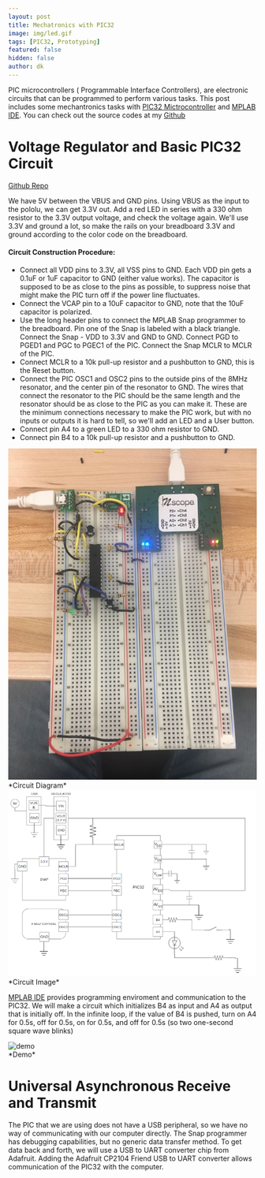 ```yaml
---
layout: post
title: Mechatronics with PIC32
image: img/led.gif
tags: [PIC32, Prototyping]
featured: false
hidden: false
author: dk
---
```

PIC microcontrollers ( Programmable Interface Controllers), are electronic circuits that can be programmed to perform various tasks. This post includes some mechantronics tasks with [PIC32 Mictrocontroller](https://www.microchip.com/en-us/product/PIC32MX795F512H) and [MPLAB IDE](https://www.microchip.com/en-us/tools-resources/develop/mplab-x-ide). You can check out the source codes at my [Github](https://github.com/dokkev/ME433-Adv.-Mechatronics)

# Voltage Regulator and Basic PIC32 Circuit 
[Github Repo](https://github.com/dokkev/ME433-Adv.-Mechatronics/tree/master/hw4)

We have 5V between the VBUS and GND pins. Using VBUS as the input to the pololu, we can get 3.3V out. Add a red LED in series with a 330 ohm resistor to the 3.3V output voltage, and check the voltage again. We'll use 3.3V and ground a lot, so make the rails on your breadboard 3.3V and ground according to the color code on the breadboard.

#### Circuit Construction Procedure:

- Connect all VDD pins to 3.3V, all VSS pins to GND. Each VDD pin gets a 0.1uF or 1uF capacitor to GND (either value works). The capacitor is supposed to be as close to the pins as possible, to suppress noise that might make the PIC turn off if the power line fluctuates.
- Connect the VCAP pin to a 10uF capacitor to GND, note that the 10uF capacitor is polarized.
- Use the long header pins to connect the MPLAB Snap programmer to the breadboard. Pin one of the Snap is labeled with a black triangle. Connect the Snap - VDD to 3.3V and GND to GND. Connect PGD to PGED1 and PGC to PGEC1 of the PIC. Connect the Snap MCLR to MCLR of the PIC.
- Connect MCLR to a 10k pull-up resistor and a pushbutton to GND, this is the Reset button.
- Connect the PIC OSC1 and OSC2 pins to the outside pins of the 8MHz resonator, and the center pin of the resonator to GND. The wires that connect the resonator to the PIC should be the same length and the resonator should be as close to the PIC as you can make it. These are the minimum connections necessary to make the PIC work, but with no inputs or outputs it is hard to tell, so we'll add an LED and a User button.
- Connect pin A4 to a green LED to a 330 ohm resistor to GND.
- Connect pin B4 to a 10k pull-up resistor and a pushbutton to GND.


<div class="post-flex-display">
    <img src="/img/adv/4.jpg" alt="circuit">
</div>
*Circuit Diagram*



<div class="post-flex-display">
    <img src="/img/adv/5.png" alt="circuit">
</div>
*Circuit Image*



[MPLAB IDE](https://www.microchip.com/en-us/tools-resources/develop/mplab-x-ide) provides programming enviroment and communication to the PIC32. We will make a circuit which initializes B4 as input and A4 as output that is initially off. In the infinite loop, if the value of B4 is pushed, turn on A4 for 0.5s, off for 0.5s, on for 0.5s, and off for 0.5s (so two one-second square wave blinks)


<div class="post-flex-display">
    <img src="/img/4demo.gif" width="400" height="400" alt="demo">
</div>
*Demo*


# Universal Asynchronous Receive and Transmit
The PIC that we are using does not have a USB peripheral, so we have no way of communicating with our computer directly. The Snap programmer has debugging capabilities, but no generic data transfer method. To get data back and forth, we will use a USB to UART converter chip from Adafruit. Adding the Adafruit CP2104 Friend USB to UART converter allows communication of the PIC32 with the computer. 